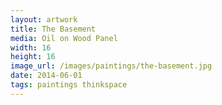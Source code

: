 ```yaml
---
layout: artwork
title: The Basement
media: Oil on Wood Panel
width: 16
height: 16
image_url: /images/paintings/the-basement.jpg
date: 2014-06-01
tags: paintings thinkspace
---
```

